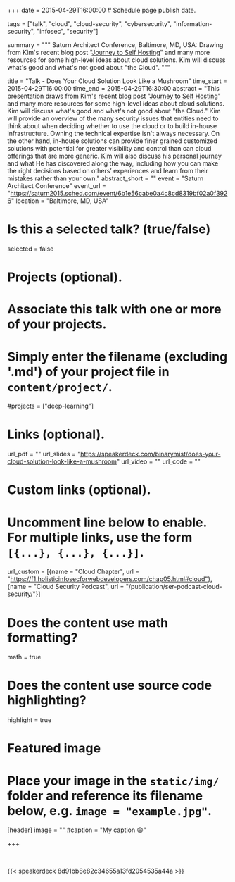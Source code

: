 +++
date = 2015-04-29T16:00:00  # Schedule page publish date.

tags = ["talk", "cloud", "cloud-security", "cybersecurity", "information-security", "infosec", "security"]

summary = """
Saturn Architect Conference, Baltimore, MD, USA: Drawing from Kim's recent blog post \"[Journey to Self Hosting](https://binarymist.wordpress.com/2014/11/29/journey-to-self-hosting/)\" and many more resources for some high-level ideas about cloud solutions. Kim will discuss what's good and what's not good about \"the Cloud\".
"""

title = "Talk - Does Your Cloud Solution Look Like a Mushroom"
time_start = 2015-04-29T16:00:00
time_end = 2015-04-29T16:30:00
abstract = "This presentation draws from Kim's recent blog post \"[Journey to Self Hosting](https://binarymist.wordpress.com/2014/11/29/journey-to-self-hosting/)\" and many more resources for some high-level ideas about cloud solutions. Kim will discuss what's good and what's not good about \"the Cloud.\" Kim will provide an overview of the many security issues that entities need to think about when deciding whether to use the cloud or to build in-house infrastructure. Owning the technical expertise isn't always necessary. On the other hand, in-house solutions can provide finer grained customized solutions with potential for greater visibility and control than can cloud offerings that are more generic. Kim will also discuss his personal journey and what He has discovered along the way, including how you can make the right decisions based on others’ experiences and learn from their mistakes rather than your own."
abstract_short = ""
event = "Saturn Architect Conference"
event_url = "https://saturn2015.sched.com/event/6b1e56cabe0a4c8cd8319bf02a0f3926"
location = "Baltimore, MD, USA"

# Is this a selected talk? (true/false)
selected = false

# Projects (optional).
#   Associate this talk with one or more of your projects.
#   Simply enter the filename (excluding '.md') of your project file in `content/project/`.
#projects = ["deep-learning"]

# Links (optional).
url_pdf = ""
url_slides = "https://speakerdeck.com/binarymist/does-your-cloud-solution-look-like-a-mushroom"
url_video = ""
url_code = ""

# Custom links (optional).
#   Uncomment line below to enable. For multiple links, use the form `[{...}, {...}, {...}]`.
url_custom = [{name = "Cloud Chapter", url = "https://f1.holisticinfosecforwebdevelopers.com/chap05.html#cloud"}, {name = "Cloud Security Podcast", url = "/publication/ser-podcast-cloud-security/"}]


# Does the content use math formatting?
math = true

# Does the content use source code highlighting?
highlight = true

# Featured image
# Place your image in the `static/img/` folder and reference its filename below, e.g. `image = "example.jpg"`.
[header]
image = ""
#caption = "My caption :smile:"

+++

<br>

{{< speakerdeck 8d91bb8e82c34655a13fd2054535a44a >}}
<br>


